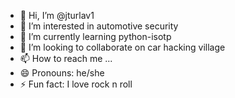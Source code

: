 - 👋 Hi, I’m @jturlav1
- 👀 I’m interested in automotive security
- 🌱 I’m currently learning python-isotp
- 💞️ I’m looking to collaborate on car hacking village
- 📫 How to reach me ...
- 😄 Pronouns: he/she
- ⚡ Fun fact: I love rock n roll

<!---
jturlav1/jturlav1 is a ✨ special ✨ repository because its `README.md` (this file) appears on your GitHub profile.
You can click the Preview link to take a look at your changes.
--->
